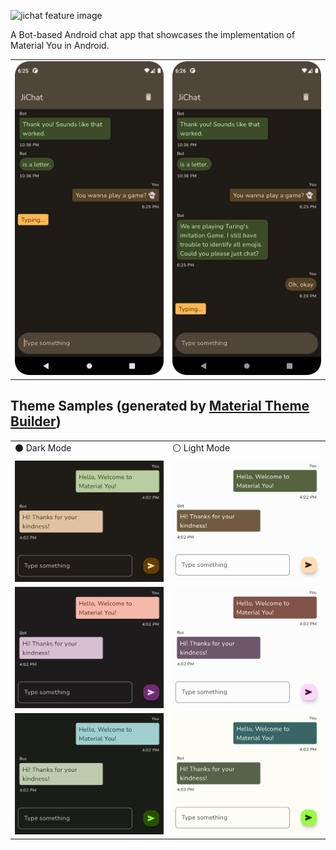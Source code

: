 ![jichat feature image](https://user-images.githubusercontent.com/54077752/193523800-53853006-33b7-4a3b-8e4e-d4ae26829df0.jpg)

A Bot-based Android chat app that showcases the implementation of Material You in Android.

<table>
  <tr><td> <img src="media/jichat-new.png" width="380px"/> </td> <td> <img src="media/jichat-new1.png"  width="380px"/> </td></tr>
</table>

## Theme Samples (generated by [Material Theme Builder](https://material-foundation.github.io/material-theme-builder/#/custom))

<table>
  <tr> <td> ⚫ Dark Mode </td> <td> ⚪ Light Mode </td> </tr>
  <tr> <td> <img src="media/brown-dark.png"/></td> <td> <img src="media/brown-light.png"/></td> </tr>
  <tr> <td> <img src="media/purple-dark.png"/></td> <td> <img src="media/purple-light.png"/></td> </tr>
  <tr> <td> <img src="media/green-dark.png"/></td> <td> <img src="media/green-light.png"/></td> </tr>
</table>
